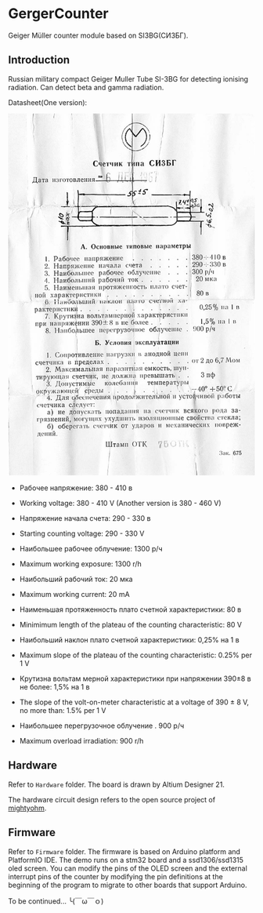 # GergerCounter

Geiger Müller counter module based on SI3BG(СИ3БГ).

## Introduction

Russian military compact Geiger Muller Tube SI-3BG for detecting ionising radiation. Can detect beta and gamma radiation.

Datasheet(One version):

![SI3BG_Geiger_tube_specs](Sources/SI3BG_Geiger_tube_specs.jpg)

- Рабочее напряжение: 380 - 410 в

- Working voltage: 380 - 410 V (Another version is 380 - 460 V)

- Напряжение начала счета: 290 - 330 в

- Starting counting voltage: 290 - 330 V

- Наибольшее рабочее облучение: 1300 р/ч

- Maximum working exposure: 1300 r/h

- Наибольший рабочий ток: 20 мка

- Maximum working current: 20 mA

- Наименьшая протяженность плато счетной характеристики: 80 в

- Minimimum length of the plateau of the counting characteristic: 80 V

- Наибольший наклон плато счетной характеристики: 0,25% на 1 в

- Maximum slope of the plateau of the counting characteristic: 0.25% per 1 V

- Крутизна вольтам мерной характеристики при напряжении 390±8 в не более: 1,5% на 1 в

- The slope of the volt-on-meter characteristic at a voltage of 390 ± 8 V, no more than: 1.5% per 1 V

- Наибольшее перегрузочное облучение . 900 р/ч

- Maximum overload irradiation: 900 r/h

## Hardware

Refer to `Hardware` folder. The board is drawn by Altium Designer 21. 

The hardware circuit design refers to the open source project of [mightyohm](https://mightyohm.com/blog/products/geiger-counter/).

## Firmware

Refer to `Firmware` folder. The firmware is based on Arduino platform and PlatformIO IDE. The demo runs on a stm32 board and a ssd1306/ssd1315 oled screen. You can modify the pins of the OLED screen and the external interrupt pins of the counter by modifying the pin definitions at the beginning of the program to migrate to other boards that support Arduino.



To be continued... ╰(￣ω￣ｏ)
